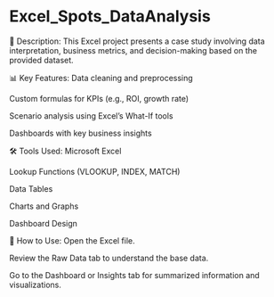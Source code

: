 # Excel_Spots_DataAnalysis
📄 Description:
This Excel project presents a case study involving data interpretation, business metrics, and decision-making based on the provided dataset.

📊 Key Features:
Data cleaning and preprocessing

Custom formulas for KPIs (e.g., ROI, growth rate)

Scenario analysis using Excel’s What-If tools

Dashboards with key business insights

🛠 Tools Used:
Microsoft Excel

Lookup Functions (VLOOKUP, INDEX, MATCH)

Data Tables

Charts and Graphs

Dashboard Design

📝 How to Use:
Open the Excel file.

Review the Raw Data tab to understand the base data.

Go to the Dashboard or Insights tab for summarized information and visualizations.


